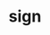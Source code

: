 ---
category: 4-letters
denotation: null
name: sign
reference_link: https://www.etymonline.com/word/sign
root_language: null
root_name: null
title: sign
type: free
word_sums:
- respelling: sign
  sum: 'Sign + '
---